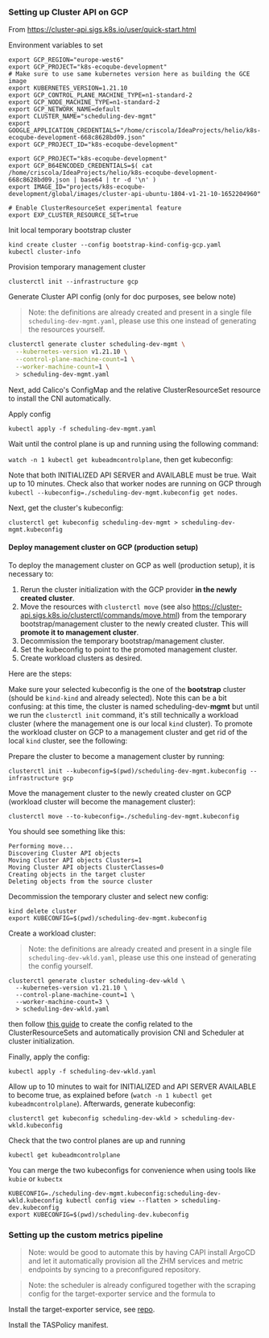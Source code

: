 ### Setting up Cluster API on GCP

From https://cluster-api.sigs.k8s.io/user/quick-start.html

Environment variables to set

```
export GCP_REGION="europe-west6"
export GCP_PROJECT="k8s-ecoqube-development"
# Make sure to use same kubernetes version here as building the GCE image
export KUBERNETES_VERSION=1.21.10
export GCP_CONTROL_PLANE_MACHINE_TYPE=n1-standard-2
export GCP_NODE_MACHINE_TYPE=n1-standard-2
export GCP_NETWORK_NAME=default
export CLUSTER_NAME="scheduling-dev-mgmt"
export GOOGLE_APPLICATION_CREDENTIALS="/home/criscola/IdeaProjects/helio/k8s-ecoqube-development-668c8628bd09.json"
export GCP_PROJECT_ID="k8s-ecoqube-development"

export GCP_PROJECT="k8s-ecoqube-development"
export GCP_B64ENCODED_CREDENTIALS=$( cat /home/criscola/IdeaProjects/helio/k8s-ecoqube-development-668c8628bd09.json | base64 | tr -d '\n' )
export IMAGE_ID="projects/k8s-ecoqube-development/global/images/cluster-api-ubuntu-1804-v1-21-10-1652204960"

# Enable ClusterResourceSet experimental feature
export EXP_CLUSTER_RESOURCE_SET=true
```

Init local temporary bootstrap cluster

```
kind create cluster --config bootstrap-kind-config-gcp.yaml
kubectl cluster-info
```

Provision temporary management cluster

```
clusterctl init --infrastructure gcp
```

Generate Cluster API config (only for doc purposes, see below note)

> Note: the definitions are already created and present in a single file `scheduling-dev-mgmt.yaml`, please use this one
> instead of generating the resources yourself.

```bash
clusterctl generate cluster scheduling-dev-mgmt \
  --kubernetes-version v1.21.10 \
  --control-plane-machine-count=1 \
  --worker-machine-count=1 \
  > scheduling-dev-mgmt.yaml
```

Next, add Calico's ConfigMap and the relative ClusterResourceSet resource to install the CNI automatically.

Apply config

```
kubectl apply -f scheduling-dev-mgmt.yaml
```

Wait until the control plane is up and running using the following command:

```watch -n 1 kubectl get kubeadmcontrolplane```, then get kubeconfig:

Note that both INITIALIZED API SERVER and AVAILABLE must be true. Wait up to 10 minutes. Check also that worker nodes
are running on GCP through `kubectl --kubeconfig=./scheduling-dev-mgmt.kubeconfig get nodes`.

Next, get the cluster's kubeconfig:

```
clusterctl get kubeconfig scheduling-dev-mgmt > scheduling-dev-mgmt.kubeconfig
```

#### Deploy management cluster on GCP (production setup)

To deploy the management cluster on GCP as well (production setup), it is necessary to:

1. Rerun the cluster initialization with the GCP provider **in the newly created cluster**.
3. Move the resources with `clusterctl move` (see also
   https://cluster-api.sigs.k8s.io/clusterctl/commands/move.html) from the temporary bootstrap/management cluster to the
   newly created cluster. This will
   **promote it to management cluster**.
4. Decommission the temporary bootstrap/management cluster.
5. Set the kubeconfig to point to the promoted management cluster.
6. Create workload clusters as desired.

Here are the steps:

Make sure your selected kubeconfig is the one of the **bootstrap** cluster (should be `kind-kind` and already selected).
Note this can be a bit confusing: at this time, the cluster is named scheduling-dev-**mgmt** but until we run the
`clusterctl init` command, it's still technically a workload cluster (where the management one is our local `kind`
cluster). To promote the workload cluster on GCP to a management cluster and get rid of the local `kind` cluster,
see the following:

Prepare the cluster to become a management cluster by running:

```
clusterctl init --kubeconfig=$(pwd)/scheduling-dev-mgmt.kubeconfig --infrastructure gcp
```

Move the management cluster to the newly created cluster on GCP (workload cluster will become the management cluster):

```
clusterctl move --to-kubeconfig=./scheduling-dev-mgmt.kubeconfig 
```

You should see something like this:

```
Performing move...
Discovering Cluster API objects
Moving Cluster API objects Clusters=1
Moving Cluster API objects ClusterClasses=0
Creating objects in the target cluster
Deleting objects from the source cluster
```

Decommission the temporary cluster and select new config:

```
kind delete cluster
export KUBECONFIG=$(pwd)/scheduling-dev-mgmt.kubeconfig
```

Create a workload cluster:

> Note: the definitions are already created and present in a single file `scheduling-dev-wkld.yaml`, please use this one
> instead of generating the config yourself.

```
clusterctl generate cluster scheduling-dev-wkld \
  --kubernetes-version v1.21.10 \
  --control-plane-machine-count=1 \
  --worker-machine-count=3 \
  > scheduling-dev-wkld.yaml
```

then follow [this guide](capi-resource-set/cluster-automate.md) to create the config related to the ClusterResourceSets
and automatically provision CNI and Scheduler at cluster initialization.

Finally, apply the config:

```
kubectl apply -f scheduling-dev-wkld.yaml
```

Allow up to 10 minutes to wait for INITIALIZED and API SERVER AVAILABLE to become true, as explained
before (```watch -n 1 kubectl get kubeadmcontrolplane```). Afterwards, generate kubeconfig:

```
clusterctl get kubeconfig scheduling-dev-wkld > scheduling-dev-wkld.kubeconfig
```

Check that the two control planes are up and running

```
kubectl get kubeadmcontrolplane
```

You can merge the two kubeconfigs for convenience when using tools like `kubie` or `kubectx`

```
KUBECONFIG=./scheduling-dev-mgmt.kubeconfig:scheduling-dev-wkld.kubeconfig kubectl config view --flatten > scheduling-dev.kubeconfig
export KUBECONFIG=$(pwd)/scheduling-dev.kubeconfig
```

### Setting up the custom metrics pipeline

> Note: would be good to automate this by having CAPI install ArgoCD and let it automatically 
> provision all the ZHM services and metric endpoints by syncing to a preconfigured repository. 

> Note: the scheduler is already configured together with the scraping config for the target-exporter
> service and the formula to 

Install the target-exporter service, see [repo](https://git.helio.dev/eco-qube/target-exporter).

Install the TASPolicy manifest.

